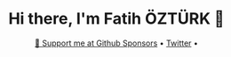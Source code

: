 <h1 align="center">Hi there, I'm Fatih ÖZTÜRK 👋</h1>

<p align="center">
  <a href="https://github.com/sponsors/ozturkfatih">💖 Support me at Github Sponsors</a> •
  <a href="https://twitter.com/0zturkFatih">Twitter</a> •
  <br />
</p>
